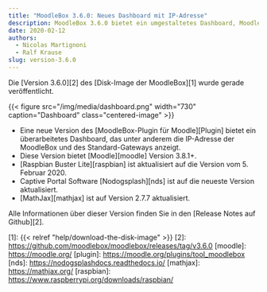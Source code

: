 ```yaml
---
title: "MoodleBox 3.6.0: Neues Dashboard mit IP-Adresse"
description: MoodleBox 3.6.0 bietet ein umgestaltetes Dashboard, Moodle 3.8.1+ und Raspbian Lite vom 5. Februar 2020.
date: 2020-02-12
authors:
  - Nicolas Martignoni
  - Ralf Krause
slug: version-3.6.0
---
```


Die [Version 3.6.0][2] des [Disk-Image der MoodleBox][1] wurde gerade veröffentlicht.

{{< figure src="/img/media/dashboard.png" width="730" caption="Dashboard" class="centered-image" >}}

  - Eine neue Version des [MoodleBox-Plugin für Moodle][Plugin] bietet ein überarbeitetes Dashboard, das unter anderem die IP-Adresse der MoodleBox und des Standard-Gateways anzeigt.
  - Diese Version bietet [Moodle][moodle] Version 3.8.1+.
  - [Raspbian Buster Lite][raspbian] ist aktualisiert auf die Version vom 5. Februar 2020.
  - Captive Portal Software [Nodogsplash][nds] ist auf die neueste Version aktualisiert.
  - [MathJax][mathjax] ist auf Version 2.7.7 aktualisiert.

Alle Informationen über dieser Version finden Sie in den [Release Notes auf Github][2].

 [1]: {{< relref "help/download-the-disk-image" >}}
 [2]: https://github.com/moodlebox/moodlebox/releases/tag/v3.6.0
 [moodle]: https://moodle.org/
 [plugin]: https://moodle.org/plugins/tool_moodlebox
 [nds]: https://nodogsplashdocs.readthedocs.io/
 [mathjax]: https://mathjax.org/
 [raspbian]: https://www.raspberrypi.org/downloads/raspbian/
